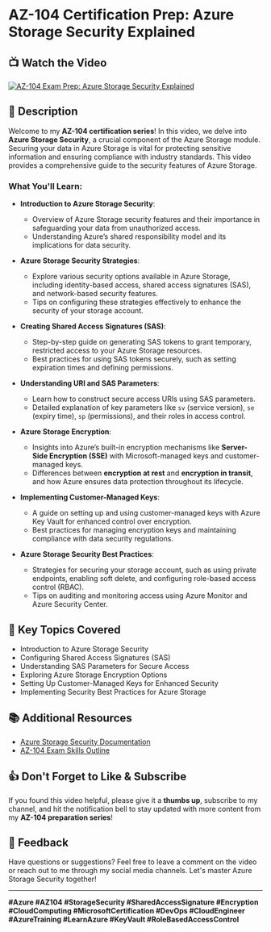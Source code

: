 # AZ-104 Certification Prep: Azure Storage Security Explained

## 📺 Watch the Video
[![AZ-104 Exam Prep: Azure Storage Security Explained](https://github.com/saitejat1907/AZURE/blob/main/AZ104/Storage/Storage%20Security/security_thumbnail.png)](https://www.youtube.com/watch?v=0xcyEtJIbHg)

## 📄 Description
Welcome to my **AZ-104 certification series**! In this video, we delve into **Azure Storage Security**, a crucial component of the Azure Storage module. Securing your data in Azure Storage is vital for protecting sensitive information and ensuring compliance with industry standards. This video provides a comprehensive guide to the security features of Azure Storage.

### What You'll Learn:
- **Introduction to Azure Storage Security**:
  - Overview of Azure Storage security features and their importance in safeguarding your data from unauthorized access.
  - Understanding Azure’s shared responsibility model and its implications for data security.

- **Azure Storage Security Strategies**:
  - Explore various security options available in Azure Storage, including identity-based access, shared access signatures (SAS), and network-based security features.
  - Tips on configuring these strategies effectively to enhance the security of your storage account.

- **Creating Shared Access Signatures (SAS)**:
  - Step-by-step guide on generating SAS tokens to grant temporary, restricted access to your Azure Storage resources.
  - Best practices for using SAS tokens securely, such as setting expiration times and defining permissions.

- **Understanding URI and SAS Parameters**:
  - Learn how to construct secure access URIs using SAS parameters.
  - Detailed explanation of key parameters like `sv` (service version), `se` (expiry time), `sp` (permissions), and their roles in access control.

- **Azure Storage Encryption**:
  - Insights into Azure’s built-in encryption mechanisms like **Server-Side Encryption (SSE)** with Microsoft-managed keys and customer-managed keys.
  - Differences between **encryption at rest** and **encryption in transit**, and how Azure ensures data protection throughout its lifecycle.

- **Implementing Customer-Managed Keys**:
  - A guide on setting up and using customer-managed keys with Azure Key Vault for enhanced control over encryption.
  - Best practices for managing encryption keys and maintaining compliance with data security regulations.

- **Azure Storage Security Best Practices**:
  - Strategies for securing your storage account, such as using private endpoints, enabling soft delete, and configuring role-based access control (RBAC).
  - Tips on auditing and monitoring access using Azure Monitor and Azure Security Center.

## 📌 Key Topics Covered
- Introduction to Azure Storage Security
- Configuring Shared Access Signatures (SAS)
- Understanding SAS Parameters for Secure Access
- Exploring Azure Storage Encryption Options
- Setting Up Customer-Managed Keys for Enhanced Security
- Implementing Security Best Practices for Azure Storage

## 📚 Additional Resources
- [Azure Storage Security Documentation](https://learn.microsoft.com/en-us/azure/storage/common/storage-security-guide)
- [AZ-104 Exam Skills Outline](https://learn.microsoft.com/en-us/certifications/azure-administrator/)

<!-- ## 🤝 Connect with Me
- [GitHub](https://github.com/saitejat1907)
- [LinkedIn](https://www.linkedin.com/in/your-linkedin-profile)
- [YouTube Channel](https://www.youtube.com/channel/your-channel-id) -->

## 👍 Don't Forget to Like & Subscribe
If you found this video helpful, please give it a **thumbs up**, subscribe to my channel, and hit the notification bell to stay updated with more content from my **AZ-104 preparation series**!

## 📢 Feedback
Have questions or suggestions? Feel free to leave a comment on the video or reach out to me through my social media channels. Let's master Azure Storage Security together!

---

**#Azure #AZ104 #StorageSecurity #SharedAccessSignature #Encryption #CloudComputing #MicrosoftCertification #DevOps #CloudEngineer #AzureTraining #LearnAzure #KeyVault #RoleBasedAccessControl**
